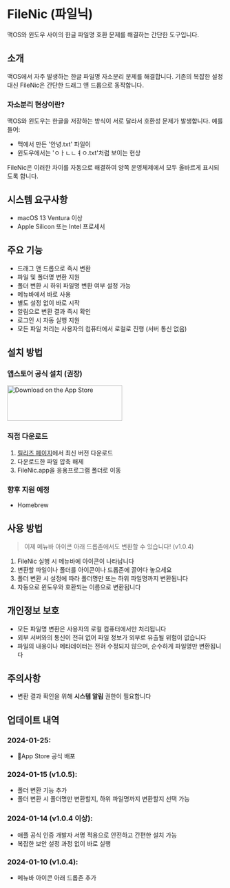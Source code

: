 # FileNic (파일닉)
맥OS와 윈도우 사이의 한글 파일명 호환 문제를 해결하는 간단한 도구입니다.

## 소개
맥OS에서 자주 발생하는 한글 파일명 자소분리 문제를 해결합니다. 기존의 복잡한 설정 대신 FileNic은 간단한 드래그 앤 드롭으로 동작합니다.

### 자소분리 현상이란?
맥OS와 윈도우는 한글을 저장하는 방식이 서로 달라서 호환성 문제가 발생합니다. 예를 들어:
- 맥에서 만든 '안녕.txt' 파일이
- 윈도우에서는 'ㅇㅏㄴㄴㅕㅇ.txt'처럼 보이는 현상

FileNic은 이러한 차이를 자동으로 해결하여 양쪽 운영체제에서 모두 올바르게 표시되도록 합니다.

## 시스템 요구사항
- macOS 13 Ventura 이상
- Apple Silicon 또는 Intel 프로세서

## 주요 기능
- 드래그 앤 드롭으로 즉시 변환
- 파일 및 폴더명 변환 지원
- 폴더 변환 시 하위 파일명 변환 여부 설정 가능
- 메뉴바에서 바로 사용
- 별도 설정 없이 바로 시작
- 알림으로 변환 결과 즉시 확인
- 로그인 시 자동 실행 지원
- 모든 파일 처리는 사용자의 컴퓨터에서 로컬로 진행 (서버 통신 없음)

## 설치 방법
### 앱스토어 공식 설치 (권장)
<a href="https://apps.apple.com/kr/app/%ED%8C%8C%EC%9D%BC%EB%8B%89-%EC%9E%90%EC%86%8C%EB%B6%84%EB%A6%AC-%EC%97%86%EC%9D%B4-%EA%B9%94%EB%81%94%ED%95%98%EA%B2%8C/id6740508269?mt=12&itscg=30200&itsct=apps_box_badge&mttnsubad=6740508269" style="display: inline-block;">
<img src="https://toolbox.marketingtools.apple.com/api/v2/badges/download-on-the-app-store/black/ko-kr?releaseDate=1737676800" alt="Download on the App Store" style="width: 267px; height: 82px; vertical-align: middle; object-fit: contain;" />
</a>
    

### 직접 다운로드
1. [릴리즈 페이지](https://github.com/0126kjw/FileNic/releases/latest)에서 최신 버전 다운로드
2. 다운로드한 파일 압축 해제
3. FileNic.app을 응용프로그램 폴더로 이동

### 향후 지원 예정
- Homebrew

## 사용 방법
> 이제 메뉴바 아이콘 아래 드롭존에서도 변환할 수 있습니다! (v1.0.4)
1. FileNic 실행 시 메뉴바에 아이콘이 나타납니다
2. 변환할 파일이나 폴더를 아이콘이나 드롭존에 끌어다 놓으세요
3. 폴더 변환 시 설정에 따라 폴더명만 또는 하위 파일명까지 변환됩니다
4. 자동으로 윈도우와 호환되는 이름으로 변환됩니다

## 개인정보 보호
- 모든 파일명 변환은 사용자의 로컬 컴퓨터에서만 처리됩니다
- 외부 서버와의 통신이 전혀 없어 파일 정보가 외부로 유출될 위험이 없습니다
- 파일의 내용이나 메타데이터는 전혀 수정되지 않으며, 순수하게 파일명만 변환됩니다

## 주의사항
- 변환 결과 확인을 위해 **시스템 알림** 권한이 필요합니다

## 업데이트 내역
### 2024-01-25:
- App Store 공식 배포

### 2024-01-15 (v1.0.5):
- 폴더 변환 기능 추가
- 폴더 변환 시 폴더명만 변환할지, 하위 파일명까지 변환할지 선택 가능

### 2024-01-14 (v1.0.4 이상):
- 애플 공식 인증 개발자 서명 적용으로 안전하고 간편한 설치 가능
- 복잡한 보안 설정 과정 없이 바로 실행

### 2024-01-10 (v1.0.4):
- 메뉴바 아이콘 아래 드롭존 추가
